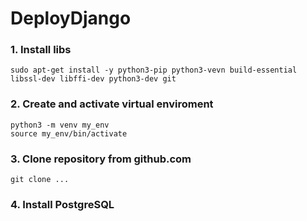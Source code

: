 # DeployDjango

### 

### 1. Install libs
```
sudo apt-get install -y python3-pip python3-vevn build-essential libssl-dev libffi-dev python3-dev git
```

### 2. Create and activate virtual enviroment
```
python3 -m venv my_env
source my_env/bin/activate
```

### 3. Clone repository from github.com
```
git clone ...
```

### 4. Install PostgreSQL
